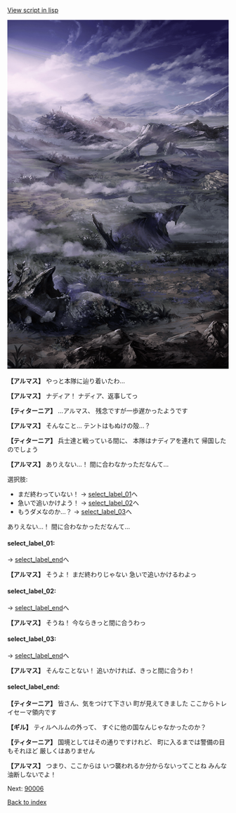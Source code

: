 [View script in lisp](../scripts/100201021.txt)

![101_plain_daytime.png](../images/backgrounds/101_plain_daytime.png)

**【アルマス】**
やっと本隊に辿り着いたわ…

**【アルマス】**
ナディア！
ナディア、返事してっ

**【ティターニア】**
…アルマス、
残念ですが一歩遅かったようです

**【アルマス】**
そんなこと…
テントはもぬけの殻…？

**【ティターニア】**
兵士達と戦っている間に、
本隊はナディアを連れて
帰国したのでしょう

**【アルマス】**
ありえない…！
間に合わなかっただなんて…

選択肢:
- まだ終わっていない！ → [select_label_01](#select_label_01)へ
- 急いで追いかけよう！ → [select_label_02](#select_label_02)へ
- もうダメなのか…？ → [select_label_03](#select_label_03)へ

ありえない…！
間に合わなかっただなんて…

#### select_label_01:
 → [select_label_end](#select_label_end)へ

**【アルマス】**
そうよ！
まだ終わりじゃない
急いで追いかけるわよっ

#### select_label_02:
 → [select_label_end](#select_label_end)へ

**【アルマス】**
そうね！
今ならきっと間に合うわっ

#### select_label_03:
 → [select_label_end](#select_label_end)へ

**【アルマス】**
そんなことない！
追いかければ、きっと間に合うわ！

#### select_label_end:

**【ティターニア】**
皆さん、気をつけて下さい
町が見えてきました
ここからトレイセーマ領内です

**【ギル】**
ティルヘルムの外って、
すぐに他の国なんじゃなかったのか？

**【ティターニア】**
国境としてはその通りですけれど、
町に入るまでは警備の目もそれほど
厳しくはありません

**【アルマス】**
つまり、ここからは
いつ襲われるか分からないってことね
みんな油断しないでよ！


Next: [90006](90006.md)

[Back to index](index.md)
